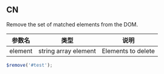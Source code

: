 ## CN

Remove the set of matched elements from the DOM.

|参数名|类型|说明|
|-----|----|---|
|element|string array element|Elements to delete|

```javascript
$remove('#test');
```